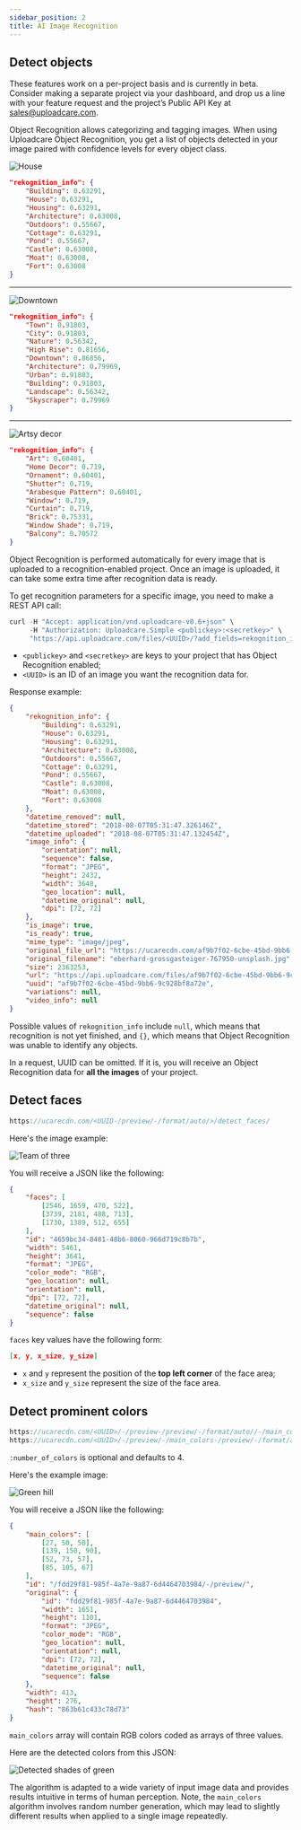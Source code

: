 ```yaml
---
sidebar_position: 2
title: AI Image Recognition
---
```


## Detect objects

These features work on a per-project basis and is currently in beta. Consider making a separate
project via your dashboard, and drop us a line with your feature request and the project’s Public
API Key at [sales@uploadcare.com](mailto:sales@uploadcare.com).

Object Recognition allows categorizing and tagging images. When using Uploadcare Object Recognition,
you get a list of objects detected in your image paired with confidence levels for every object
class.

![House](https://ucarecdn.com/8c016cd7-733c-4f95-967a-d13ca4c50a7d/-/preview/-/format/auto/house.png)

```json
"rekognition_info": {
	"Building": 0.63291,
	"House": 0.63291,
	"Housing": 0.63291,
	"Architecture": 0.63008,
	"Outdoors": 0.55667,
	"Cottage": 0.63291,
	"Pond": 0.55667,
	"Castle": 0.63008,
	"Moat": 0.63008,
	"Fort": 0.63008
}
```

---

![Downtown](https://ucarecdn.com/a2babafb-0558-4a41-8e81-8fa27567fdd4/-/preview/-/format/auto/city.png)

```json
"rekognition_info": {
	"Town": 0.91803,
	"City": 0.91803,
	"Nature": 0.56342,
	"High Rise": 0.81656,
	"Downtown": 0.86856,
	"Architecture": 0.79969,
	"Urban": 0.91803,
	"Building": 0.91803,
	"Landscape": 0.56342,
	"Skyscraper": 0.79969
}
```

---

![Artsy decor](https://ucarecdn.com/2eef1453-8c00-4ca2-8117-8e0ecc5173be/-/preview/-/format/auto/eastern.png)

```json
"rekognition_info": {
	"Art": 0.60401,
	"Home Decor": 0.719,
	"Ornament": 0.60401,
	"Shutter": 0.719,
	"Arabesque Pattern": 0.60401,
	"Window": 0.719,
	"Curtain": 0.719,
	"Brick": 0.75331,
	"Window Shade": 0.719,
	"Balcony": 0.70572
}
```

Object Recognition is performed automatically for every image that is uploaded to a
recognition-enabled project. Once an image is uploaded, it can take some extra time after
recognition data is ready.

To get recognition parameters for a specific image, you need to make a REST API call:

```jsx
curl -H "Accept: application/vnd.uploadcare-v0.6+json" \
     -H "Authorization: Uploadcare.Simple <publickey>:<secretkey>" \
     "https://api.uploadcare.com/files/<UUID>/?add_fields=rekognition_info"
```

-  `<publickey>` and `<secretkey>` are keys to your project that has Object Recognition enabled;
-  `<UUID>` is an ID of an image you want the recognition data for.

Response example:

```json
{
	"rekognition_info": {
		"Building": 0.63291,
		"House": 0.63291,
		"Housing": 0.63291,
		"Architecture": 0.63008,
		"Outdoors": 0.55667,
		"Cottage": 0.63291,
		"Pond": 0.55667,
		"Castle": 0.63008,
		"Moat": 0.63008,
		"Fort": 0.63008
	},
	"datetime_removed": null,
	"datetime_stored": "2018-08-07T05:31:47.326146Z",
	"datetime_uploaded": "2018-08-07T05:31:47.132454Z",
	"image_info": {
		"orientation": null,
		"sequence": false,
		"format": "JPEG",
		"height": 2432,
		"width": 3648,
		"geo_location": null,
		"datetime_original": null,
		"dpi": [72, 72]
	},
	"is_image": true,
	"is_ready": true,
	"mime_type": "image/jpeg",
	"original_file_url": "https://ucarecdn.com/af9b7f02-6cbe-45bd-9bb6-9c928bf8a72e/house-pond.-/preview/-/format/auto/jpg",
	"original_filename": "eberhard-grossgasteiger-767950-unsplash.jpg",
	"size": 2363253,
	"url": "https://api.uploadcare.com/files/af9b7f02-6cbe-45bd-9bb6-9c928bf8a72e/",
	"uuid": "af9b7f02-6cbe-45bd-9bb6-9c928bf8a72e",
	"variations": null,
	"video_info": null
}
```

Possible values of `rekognition_info` include `null`, which means that recognition is not yet
finished, and `{}`, which means that Object Recognition was unable to identify any objects.

In a request, UUID can be omitted. If it is, you will receive an Object Recognition data for **all
the images** of your project.

## Detect faces

```jsx
https://ucarecdn.com/<UUID-/preview/-/format/auto/>/detect_faces/
```

Here's the image example:

![Team of three](https://ucarecdn.com/9293f8a0-e370-4065-a98e-29da0cf3bc6e/-/preview/-/format/auto/team.png)

You will receive a JSON like the following:

```json
{
	"faces": [
		[2546, 1659, 470, 522],
		[3739, 2181, 488, 713],
		[1730, 1389, 512, 655]
	],
	"id": "4659bc34-8481-48b6-8060-966d719c8b7b",
	"width": 5461,
	"height": 3641,
	"format": "JPEG",
	"color_mode": "RGB",
	"geo_location": null,
	"orientation": null,
	"dpi": [72, 72],
	"datetime_original": null,
	"sequence": false
}
```

`faces` key values have the following form:

```json
[x, y, x_size, y_size]
```

-  `x` and `y` represent the position of the **top left corner** of the face area;
-  `x_size` and `y_size` represent the size of the face area.

## Detect prominent colors

```jsx
https://ucarecdn.com/<UUID>/-/preview-/preview/-/format/auto//-/main_colors/
https://ucarecdn.com/<UUID>/-/preview/-/main_colors-/preview/-/format/auto//:number_of_colors/
```

`:number_of_colors` is optional and defaults to 4.

Here's the example image:

![Green hill](https://ucarecdn.com/1f0eacd1-f21e-4a4f-a084-ca273be78293/-/preview/-/format/auto/green.png)

You will receive a JSON like the following:

```json
{
	"main_colors": [
		[27, 50, 50],
		[139, 150, 90],
		[52, 73, 57],
		[85, 105, 67]
	],
	"id": "/fdd29f81-985f-4a7e-9a87-6d4464703984/-/preview/",
	"original": {
		"id": "fdd29f81-985f-4a7e-9a87-6d4464703984",
		"width": 1651,
		"height": 1101,
		"format": "JPEG",
		"color_mode": "RGB",
		"geo_location": null,
		"orientation": null,
		"dpi": [72, 72],
		"datetime_original": null,
		"sequence": false
	},
	"width": 413,
	"height": 276,
	"hash": "863b61c433c78d73"
}
```

`main_colors` array will contain RGB colors coded as arrays of three values.

Here are the detected colors from this JSON:

![Detected shades of green](https://ucarecdn.com/9f4980e4-67b5-4b3b-874a-f987c7408a9c/-/preview/-/format/auto/colors.png)

The algorithm is adapted to a wide variety of input image data and provides results intuitive in
terms of human perception. Note, the `main_colors` algorithm involves random number generation,
which may lead to slightly different results when applied to a single image repeatedly.
